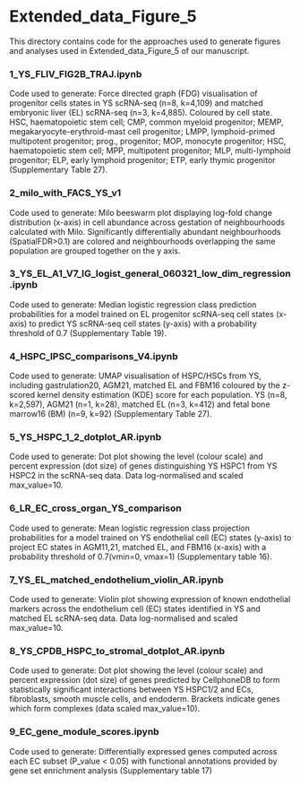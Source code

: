 # Extended_data_Figure_5
This directory contains code for the approaches used to generate figures and analyses used in Extended_data_Figure_5 of our manuscript. 

### 1_YS_FLIV_FIG2B_TRAJ.ipynb
Code used to generate: Force directed graph (FDG) visualisation of progenitor cells states in YS scRNA-seq (n=8, k=4,109) and matched embryonic liver (EL) scRNA-seq (n=3, k=4,885). Coloured by cell state. HSC, haematopoietic stem cell; CMP, common myeloid progenitor; MEMP, megakaryocyte-erythroid-mast cell progenitor; LMPP, lymphoid-primed multipotent progenitor; prog., progenitor; MOP, monocyte progenitor; HSC, haematopoietic stem cell; MPP, multipotent progenitor; MLP, multi-lymphoid progenitor; ELP, early lymphoid progenitor; ETP, early thymic progenitor (Supplementary Table 27).


### 2_milo_with_FACS_YS_v1
Code used to generate: Milo beeswarm plot displaying log-fold change distribution (x-axis) in cell abundance across gestation of neighbourhoods calculated with Milo. Significantly differentially abundant neighbourhoods (SpatialFDR>0.1) are colored and neighbourhoods overlapping the same population are grouped together on the y axis.


### 3_YS_EL_A1_V7_IG_logist_general_060321_low_dim_regression.ipynb
Code used to generate:  Median logistic regression class prediction probabilities for a model trained on EL progenitor scRNA-seq cell states (x-axis) to predict YS scRNA-seq cell states (y-axis) with a probability threshold of 0.7 (Supplementary Table 19).


### 4_HSPC_IPSC_comparisons_V4.ipynb
Code used to generate: UMAP visualisation of HSPC/HSCs from YS, including gastrulation20, AGM21, matched EL and FBM16 coloured by the z-scored kernel density estimation (KDE) score for each population. YS (n=8, k=2,597), AGM21 (n=1, k=28), matched EL (n=3, k=412) and fetal bone marrow16 (BM) (n=9, k=92) (Supplementary Table 27).


### 5_YS_HSPC_1_2_dotplot_AR.ipynb
Code used to generate: Dot plot showing the level (colour scale) and percent expression (dot size) of genes distinguishing YS HSPC1 from YS HSPC2 in the scRNA-seq data. Data log-normalised and scaled max_value=10.


### 6_LR_EC_cross_organ_YS_comparison
Code used to generate: Mean logistic regression class projection probabilities for a model trained on YS endothelial cell (EC) states (y-axis) to project EC states in AGM11,21, matched EL, and FBM16 (x-axis) with a probability threshold of 0.7(vmin=0, vmax=1) (Supplementary table 16).


### 7_YS_EL_matched_endothelium_violin_AR.ipynb
Code used to generate: Violin plot showing expression of known endothelial markers across the endothelium cell (EC) states identified in YS and matched EL scRNA-seq data. Data log-normalised and scaled max_value=10.


### 8_YS_CPDB_HSPC_to_stromal_dotplot_AR.ipynb
Code used to generate: Dot plot showing the level (colour scale) and percent expression (dot size) of genes predicted by CellphoneDB to form statistically significant interactions between YS HSPC1/2 and ECs, fibroblasts, smooth muscle cells, and endoderm. Brackets indicate genes which form complexes (data scaled max_value=10). 


### 9_EC_gene_module_scores.ipynb
Code used to generate: Differentially expressed genes computed across each EC subset (P_value < 0.05) with functional annotations provided by gene set enrichment analysis (Supplementary table 17)

